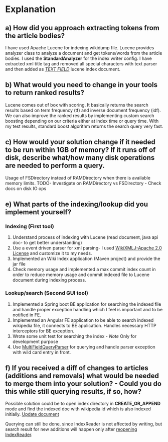 # Explanation

## a) How did you approach extracting tokens from the article bodies?
I have used Apache Lucene for indexing wikidump file. Lucene provides analyzer class to analyze 
a document and get tokens/words from the article bodies. I used the **StandardAnalyzer** for the 
index writer config. I have extracted xml title tag and removed all special characters with text parser and then added 
as [*TEXT FIELD*](https://lucene.apache.org/core/7_0_1/core/org/apache/lucene/document/TextField.html) 
lucene index document.

## b) What would you need to change in your tools to return ranked results?
Lucene comes out of box with scoring. It basically returns the search results based on term frequency (tf) and 
inverse document frequency (idf). We can also improve the ranked results by implementing custom search boosting depending
on our criteria either at index time or query time. With my test results, standard boost algorithm returns the search query very fast.

## c) How would your solution change if it needed to be run within 1GB of memory? If it runs off of disk, describe what/how many disk operations are needed to perform a query.
Usage of FSDirectory instead of RAMDirectory when there is available memory limits. 
TODO- Investigate on RAMDirectory vs FSDirectory - Check docs on disk IO ops

## e) What parts of the indexing/lookup did you implement yourself?

### Indexing (First tool)
1. Understand process of indexing with Lucene (read document, java api doc- to get better understanding)
2. Use a event driven parser for xml parsing- I used [WikiXMLJ-Apache 2.0 License](https://github.com/delip/wikixmlj) and customize it to my needs.
3. Implemented an Wiki Index application (Maven project) and provide the jar file
4. Check memory usage and implemented a max commit index count in order to reduce memory usage and commit indexed file to Lucene document during indexing process.

### Lookup/search (Second GUI tool)
1. Implemented a Spring boot BE application for searching the indexed file and handle proper exception handling which I feel is important and to be notified in FE.
2. Implemented an Angular FE application to be able to search indexed wikipedia file, it connects to BE application. Handles necessary HTTP interceptors for BE exception.
3. Wrote some unit test for searching the index - *Note* Only for development purpose
4. Use [MultiFieldQueryParser](https://lucene.apache.org/core/7_1_0/queryparser/org/apache/lucene/queryparser/classic/MultiFieldQueryParser.html) for querying and handle parser exception with wild card entry in front. 

## f) If you received a diff of changes to articles (additions and removals) what would be needed to merge them into your solution? - Could you do this while still querying results, if so, how?
Possible solution could be to open index directory in **CREATE_OR_APPEND** mode and find the indexed doc with wikipedia id which is also indexed initially.
[Update document](https://github.com/apache/lucene-solr/blob/master/lucene/core/src/java/org/apache/lucene/index/IndexWriter.java#L98)

Querying can still be done, since IndexReader is not affected by writing, but search result for new additions will happen 
only after [reopening IndexReader](https://github.com/apache/lucene-solr/blob/master/lucene/core/src/java/org/apache/lucene/index/IndexReader.java#L36).  
